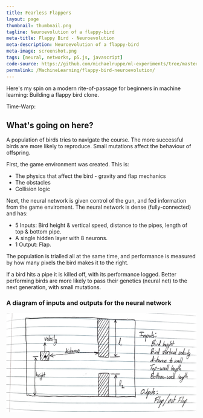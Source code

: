 ```yaml
---
title: Fearless Flappers
layout: page
thumbnail: thumbnail.png
tagline: Neuroevolution of a flappy-bird
meta-title: Flappy Bird - Neuroevolution
meta-description: Neuroevolution of a flappy-bird
meta-image: screenshot.png
tags: [neural, networks, p5.js, javascript]
code-source: https://github.com/michaelruppe/ml-experiments/tree/master/flappy-bird-neuroevolution/toy
permalink: /MachineLearning/flappy-bird-neuroevolution/
---
```


Here's my spin on a modern rite-of-passage for beginners in machine learning: Building a flappy bird clone.

<div id="sketch-holder"></div>
<p>Time-Warp: <div id="slider-holder"></div></p>
<div id="gen-holder"></div>
<div id="score-holder"></div>


## What's going on here?

A population of birds tries to navigate the course. The more successful birds
are more likely to reproduce. Small mutations affect the behaviour of offspring.

First, the game environment was created. This is:

 - The physics that affect the bird - gravity and flap mechanics
 - The obstacles
 - Collision logic

Next, the neural network is given control of the gun, and fed information from the game enviroment.
The neural network is dense (fully-connected) and has:
 - 5 Inputs: Bird height & vertical speed, distance to the pipes, length of top & bottom pipe.
 - A single hidden layer with 8 neurons.
 - 1 Output: Flap.

The population is trialled all at the same time, and performance is measured by how many pixels the bird makes it to the right.

If a bird hits a pipe it is killed off, with its performance logged.
Better performing birds are more likely to pass their genetics (neural net) to the next generation, with small mutations.

### A diagram of inputs and outputs for the neural network

![Schematic of inputs to the neural network](demo/art/flappy-diagram.jpg)


<script src="https://cdnjs.cloudflare.com/ajax/libs/p5.js/0.7.3/p5.js"></script>
<script src="https://cdnjs.cloudflare.com/ajax/libs/p5.js/0.7.3/addons/p5.dom.min.js"></script>
<script src="sketch.js"></script>
<script src="bird.js"></script>
<script src="pipe.js"></script>
<script src="ga.js"></script>
<script src="libraries/nn.js"></script>
<script src="libraries/matrix.js"></script>
